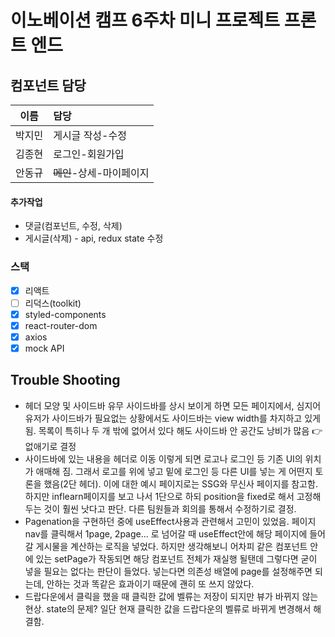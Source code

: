 # 이노베이션 캠프 6주차 미니 프로젝트 프론트 엔드

## 컴포넌트 담당

|  이름  | 담당                     |
| :----: | :----------------------- |
| 박지민 | 게시글 작성-수정         |
| 김종현 | 로그인-회원가입          |
| 안동규 | ~~메인~~-상세-마이페이지 |

#### 추가작업

- 댓글(컴포넌트, 수정, 삭제)
- 게시글(삭제) - api, redux state 수정

### 스택

- [x] 리액트
- [ ] 리덕스(toolkit)
- [x] styled-components
- [x] react-router-dom
- [x] axios
- [x] mock API

## Trouble Shooting

- 헤더 모양 및 사이드바 유무
  사이드바를 상시 보이게 하면 모든 페이지에서, 심지어 유저가 사이드바가 필요없는 상황에서도 사이드바는 view width를 차지하고 있게 됨. 목록이 특히나 두 개 밖에 없어서 있다 해도 사이드바 안 공간도 낭비가 많음 👉 없애기로 결정
- 사이드바에 있는 내용을 헤더로 이동
  이렇게 되면 로고나 로그인 등 기존 UI의 위치가 애매해 짐. 그래서 로고를 위에 넣고 밑에 로그인 등 다른 UI를 넣는 게 어떤지 토론을 했음(2단 헤더). 이에 대한 예시 페이지로는 SSG와 무신사 페이지를 참고함. 하지만 inflearn페이지를 보고 나서 1단으로 하되 position을 fixed로 해서 고정해두는 것이 훨씬 낫다고 판단. 다른 팀원들과 회의를 통해서 수정하기로 결정.
- Pagenation을 구현하던 중에 useEffect사용과 관련해서 고민이 있었음. 페이지 nav를 클릭해서 1page, 2page... 로 넘어갈 때 useEffect안에 해당
  페이지에 들어갈 게시물을 계산하는 로직을 넣었다. 하지만 생각해보니 어차피 같은 컴포넌트 안에 있는 setPage가 작동되면 해당 컴포넌트 전체가 재실행 될탠데 그렇다면 굳이 넣을 필요는 없다는 판단이 들었다. 넣는다면 의존성 배열에 page를 설정해주면 되는데, 안하는 것과 똑같은 효과이기 때문에 괜히 또 쓰지 않았다.
- 드랍다운에서 클릭을 했을 때 클릭한 값에 벨류는 저장이 되지만 뷰가 바뀌지 않는 현상. state의 문제? 일단 현재 클릭한 값을 드랍다운의 벨류로 바뀌게 변경해서 해결함.

